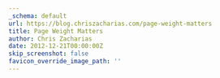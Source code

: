```yaml
---
_schema: default
url: https://blog.chriszacharias.com/page-weight-matters
title: Page Weight Matters
author: Chris Zacharias
date: 2012-12-21T00:00:00Z
skip_screenshot: false
favicon_override_image_path: ''
---
```

